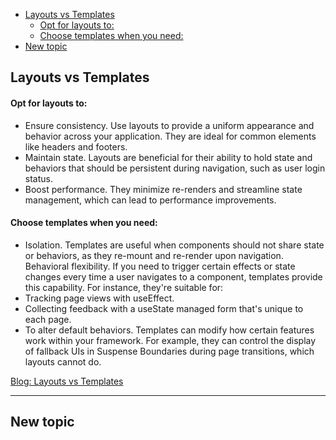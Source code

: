 - [Layouts vs Templates](#layouts-vs-templates)
    - [Opt for layouts to:](#opt-for-layouts-to)
    - [Choose templates when you need:](#choose-templates-when-you-need)
- [New topic](#new-topic)

## Layouts vs Templates

#### Opt for layouts to:
- Ensure consistency. Use layouts to provide a uniform appearance and behavior across your application. They are ideal for common elements like headers and footers.
- Maintain state. Layouts are beneficial for their ability to hold state and behaviors that should be persistent during navigation, such as user login status.
- Boost performance. They minimize re-renders and streamline state management, which can lead to performance improvements.

#### Choose templates when you need:

- Isolation. Templates are useful when components should not share state or behaviors, as they re-mount and re-render upon navigation.
Behavioral flexibility. If you need to trigger certain effects or state changes every time a user navigates to a component, templates provide this capability. For instance, they're suitable for:
- Tracking page views with useEffect.
- Collecting feedback with a useState managed form that's unique to each page.
- To alter default behaviors. Templates can modify how certain features work within your framework. For example, they can control the display of fallback UIs in Suspense Boundaries during page transitions, which layouts cannot do.

[Blog: Layouts vs Templates](https://www.builder.io/blog/nextjs-14-layouts-templates) 

----------
## New topic